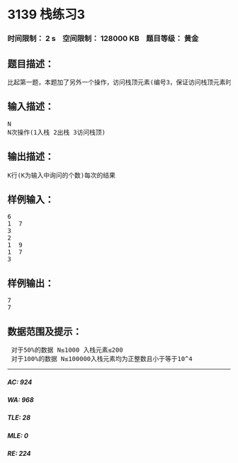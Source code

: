 # 3139 栈练习3   
### 时间限制： 2 s&nbsp;&nbsp;&nbsp;&nbsp;空间限制： 128000 KB&nbsp;&nbsp;&nbsp;&nbsp;题目等级： 黄金  
## 题目描述：  

<pre>
比起第一题，本题加了另外一个操作，访问栈顶元素(编号3，保证访问栈顶元素时或出栈时栈不为空)，现在给出这N此操作，输出结果。
</pre>
  
  
## 输入描述：  

<pre>
N
N次操作(1入栈 2出栈 3访问栈顶)
</pre>
  
  
## 输出描述：  

<pre>
K行(K为输入中询问的个数)每次的结果
</pre>
  
  
## 样例输入：  

<pre>
6
1  7
3
2
1  9
1  7
3
</pre>
  
  
## 样例输出：  

<pre>
7
7
</pre>
  
  
## 数据范围及提示：  

<pre>
 对于50%的数据 N≤1000 入栈元素≤200
 对于100%的数据 N≤100000入栈元素均为正整数且小于等于10^4 
</pre>
  
  
***  

##### AC: 924  
##### WA: 968  
##### TLE: 28  
##### MLE: 0  
##### RE: 224  
